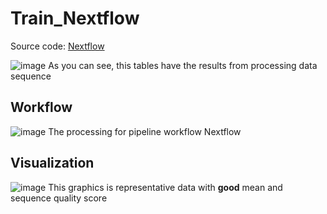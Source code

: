 # Train_Nextflow

Source code: [Nextflow](https://nextflowio-training-x8jwbqssqmo.ws-us120.gitpod.io/)

![image](https://github.com/user-attachments/assets/a287a6c8-f499-474e-a6b0-55c12a0b6513)
As you can see, this tables have the results from processing data sequence

## Workflow
![image](https://github.com/user-attachments/assets/8d6865b6-2375-4411-be83-d7d3c17aa1b2)
The processing for pipeline workflow Nextflow

## Visualization
![image](https://github.com/user-attachments/assets/3ae459ca-a452-4eb3-b6c4-0e65993a4383)
This graphics is representative data with **good** mean and sequence quality score
